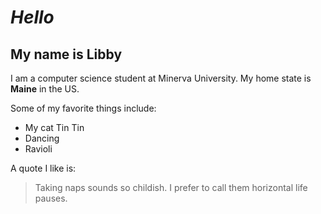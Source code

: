 
# *Hello*

## My name is Libby

I am a computer science student at Minerva University. My home state is **Maine** in the US. 

Some of my favorite things include:
- My cat Tin Tin
- Dancing
- Ravioli

A quote I like is: 

> Taking naps sounds so childish. I prefer to call them horizontal life pauses.
